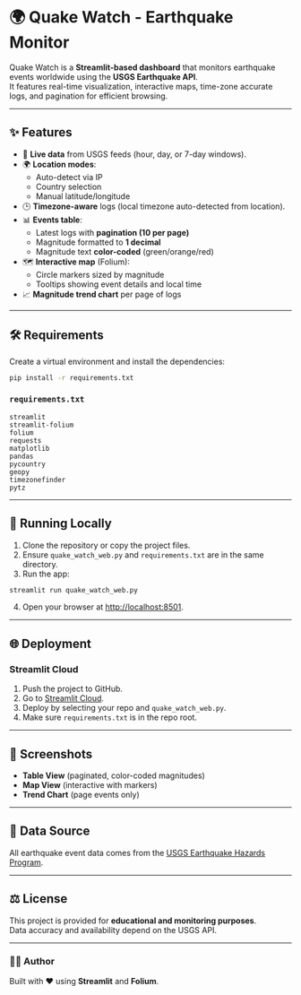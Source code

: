 # 🌍 Quake Watch - Earthquake Monitor

Quake Watch is a **Streamlit-based dashboard** that monitors earthquake events worldwide using the **USGS Earthquake API**.  
It features real-time visualization, interactive maps, time-zone accurate logs, and pagination for efficient browsing.  

---

## ✨ Features
- 📡 **Live data** from USGS feeds (hour, day, or 7-day windows).  
- 🌍 **Location modes**:
  - Auto-detect via IP  
  - Country selection  
  - Manual latitude/longitude  
- 🕒 **Timezone-aware** logs (local timezone auto-detected from location).  
- 📊 **Events table**:
  - Latest logs with **pagination (10 per page)**  
  - Magnitude formatted to **1 decimal**  
  - Magnitude text **color-coded** (green/orange/red)  
- 🗺️ **Interactive map** (Folium):  
  - Circle markers sized by magnitude  
  - Tooltips showing event details and local time  
- 📈 **Magnitude trend chart** per page of logs  

---

## 🛠️ Requirements

Create a virtual environment and install the dependencies:

```bash
pip install -r requirements.txt
```

### `requirements.txt`
```
streamlit
streamlit-folium
folium
requests
matplotlib
pandas
pycountry
geopy
timezonefinder
pytz
```

---

## 🚀 Running Locally

1. Clone the repository or copy the project files.  
2. Ensure `quake_watch_web.py` and `requirements.txt` are in the same directory.  
3. Run the app:

```bash
streamlit run quake_watch_web.py
```

4. Open your browser at [http://localhost:8501](http://localhost:8501).  

---

## 🌐 Deployment

### Streamlit Cloud
1. Push the project to GitHub.  
2. Go to [Streamlit Cloud](https://streamlit.io/cloud).  
3. Deploy by selecting your repo and `quake_watch_web.py`.  
4. Make sure `requirements.txt` is in the repo root.  

---

## 📸 Screenshots

- **Table View** (paginated, color-coded magnitudes)  
- **Map View** (interactive with markers)  
- **Trend Chart** (page events only)  

---

## 📡 Data Source

All earthquake event data comes from the [USGS Earthquake Hazards Program](https://earthquake.usgs.gov/earthquakes/feed/).

---

## ⚖️ License

This project is provided for **educational and monitoring purposes**.  
Data accuracy and availability depend on the USGS API.

---

### 👨‍💻 Author
Built with ❤️ using **Streamlit** and **Folium**.  
